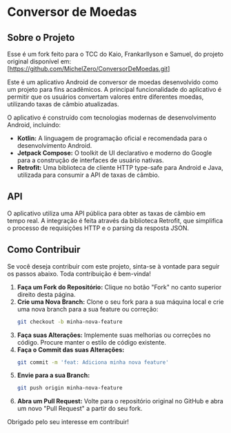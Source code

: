# Conversor de Moedas

## Sobre o Projeto

Esse é um fork feito para o TCC do Kaio, Frankarllyson e Samuel, do projeto original disponível em: [https://github.com/MichelZero/ConversorDeMoedas.git]

Este é um aplicativo Android de conversor de moedas desenvolvido como um projeto para fins acadêmicos. A principal funcionalidade do aplicativo é permitir que os usuários convertam valores entre diferentes moedas, utilizando taxas de câmbio atualizadas.

O aplicativo é construído com tecnologias modernas de desenvolvimento Android, incluindo:

*   **Kotlin:** A linguagem de programação oficial e recomendada para o desenvolvimento Android.
*   **Jetpack Compose:** O toolkit de UI declarativo e moderno do Google para a construção de interfaces de usuário nativas.
*   **Retrofit:** Uma biblioteca de cliente HTTP type-safe para Android e Java, utilizada para consumir a API de taxas de câmbio.

## API

O aplicativo utiliza uma API pública para obter as taxas de câmbio em tempo real. A integração é feita através da biblioteca Retrofit, que simplifica o processo de requisições HTTP e o parsing da resposta JSON.

## Como Contribuir

Se você deseja contribuir com este projeto, sinta-se à vontade para seguir os passos abaixo. Toda contribuição é bem-vinda!

1.  **Faça um Fork do Repositório:** Clique no botão "Fork" no canto superior direito desta página.
2.  **Crie uma Nova Branch:** Clone o seu fork para a sua máquina local e crie uma nova branch para a sua feature ou correção:
    ```bash
    git checkout -b minha-nova-feature
    ```
3.  **Faça suas Alterações:** Implemente suas melhorias ou correções no código. Procure manter o estilo de código existente.
4.  **Faça o Commit das suas Alterações:**
    ```bash
    git commit -m 'feat: Adiciona minha nova feature'
    ```
5.  **Envie para a sua Branch:**
    ```bash
    git push origin minha-nova-feature
    ```
6.  **Abra um Pull Request:** Volte para o repositório original no GitHub e abra um novo "Pull Request" a partir do seu fork.

Obrigado pelo seu interesse em contribuir!
